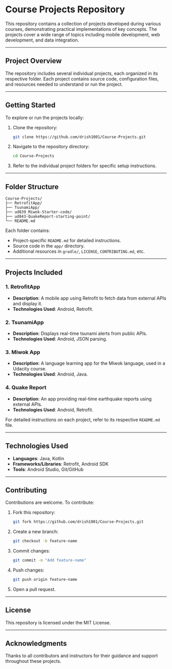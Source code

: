 # Course Projects Repository

This repository contains a collection of projects developed during various courses, demonstrating practical implementations of key concepts. The projects cover a wide range of topics including mobile development, web development, and data integration.

---

## Project Overview

The repository includes several individual projects, each organized in its respective folder. Each project contains source code, configuration files, and resources needed to understand or run the project.

---

## Getting Started

To explore or run the projects locally:

1. Clone the repository:
   ```bash
   git clone https://github.com/drish1001/Course-Projects.git
   ```
2. Navigate to the repository directory:
   ```bash
   cd Course-Projects
   ```
3. Refer to the individual project folders for specific setup instructions.

---

## Folder Structure

```plaintext
Course-Projects/
├── RetrofitApp/
├── TsunamiApp/
├── ud839_Miwok-Starter-code/
├── ud843-QuakeReport-starting-point/
└── README.md
```

Each folder contains:
- Project-specific `README.md` for detailed instructions.
- Source code in the `app/` directory.
- Additional resources in `gradle/`, `LICENSE`, `CONTRIBUTING.md`, etc.

---

## Projects Included

### 1. RetrofitApp
   - **Description**: A mobile app using Retrofit to fetch data from external APIs and display it.
   - **Technologies Used**: Android, Retrofit.

### 2. TsunamiApp
   - **Description**: Displays real-time tsunami alerts from public APIs.
   - **Technologies Used**: Android, JSON parsing.

### 3. Miwok App
   - **Description**: A language learning app for the Miwok language, used in a Udacity course.
   - **Technologies Used**: Android, Java.

### 4. Quake Report
   - **Description**: An app providing real-time earthquake reports using external APIs.
   - **Technologies Used**: Android, Retrofit.

For detailed instructions on each project, refer to its respective `README.md` file.

---

## Technologies Used

- **Languages**: Java, Kotlin
- **Frameworks/Libraries**: Retrofit, Android SDK
- **Tools**: Android Studio, Git/GitHub

---

## Contributing

Contributions are welcome. To contribute:

1. Fork this repository:
   ```bash
   git fork https://github.com/drish1001/Course-Projects.git
   ```
2. Create a new branch:
   ```bash
   git checkout -b feature-name
   ```
3. Commit changes:
   ```bash
   git commit -m "Add feature-name"
   ```
4. Push changes:
   ```bash
   git push origin feature-name
   ```
5. Open a pull request.

---

## License

This repository is licensed under the MIT License.

---

## Acknowledgments

Thanks to all contributors and instructors for their guidance and support throughout these projects.
```

